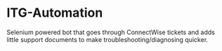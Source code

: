 # ITG-Automation
Selenium powered bot that goes through ConnectWise tickets and adds little support documents to make troubleshooting/diagnosing quicker.

